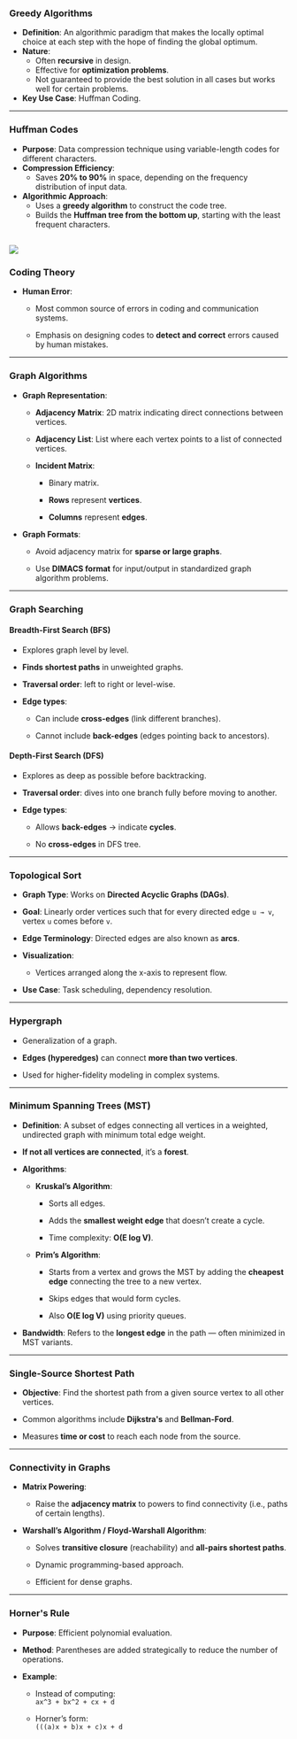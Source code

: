 ### **Greedy Algorithms**
- **Definition**: An algorithmic paradigm that makes the locally optimal choice at each step with the hope of finding the global optimum.
- **Nature**:
    - Often **recursive** in design.
    - Effective for **optimization problems**.
    - Not guaranteed to provide the best solution in all cases but works well for certain problems.
- **Key Use Case**: Huffman Coding.

---

### **Huffman Codes**
- **Purpose**: Data compression technique using variable-length codes for different characters.
- **Compression Efficiency**:
    - Saves **20% to 90%** in space, depending on the frequency distribution of input data.
- **Algorithmic Approach**:
    - Uses a **greedy algorithm** to construct the code tree.
    - Builds the **Huffman tree from the bottom up**, starting with the least frequent characters.


![](https://lh7-rt.googleusercontent.com/docsz/AD_4nXcq9taKYm5fSpzVl2YOAI7M24OwPxZD7kyb0-nKGBHtp2aTVL8_PvFZ2bHE-DD8HbU9bBZFS2xMTdoiKu5j6w23UiFa_ROlgx_ct6MyytjqzTvV8XF2kIpTbvlqrECFksGSNhIY_g?key=TeciyFeZkxkinNHwAGspCOdl)
---

### **Coding Theory**

- **Human Error**:
    
    - Most common source of errors in coding and communication systems.
        
    - Emphasis on designing codes to **detect and correct** errors caused by human mistakes.
        

---

### **Graph Algorithms**

- **Graph Representation**:
    
    - **Adjacency Matrix**: 2D matrix indicating direct connections between vertices.
        
    - **Adjacency List**: List where each vertex points to a list of connected vertices.
        
    - **Incident Matrix**:
        
        - Binary matrix.
            
        - **Rows** represent **vertices**.
            
        - **Columns** represent **edges**.
            
- **Graph Formats**:
    
    - Avoid adjacency matrix for **sparse or large graphs**.
        
    - Use **DIMACS format** for input/output in standardized graph algorithm problems.
        

---

### **Graph Searching**

#### **Breadth-First Search (BFS)**

- Explores graph level by level.
    
- **Finds shortest paths** in unweighted graphs.
    
- **Traversal order**: left to right or level-wise.
    
- **Edge types**:
    
    - Can include **cross-edges** (link different branches).
        
    - Cannot include **back-edges** (edges pointing back to ancestors).
        

#### **Depth-First Search (DFS)**

- Explores as deep as possible before backtracking.
    
- **Traversal order**: dives into one branch fully before moving to another.
    
- **Edge types**:
    
    - Allows **back-edges** → indicate **cycles**.
        
    - No **cross-edges** in DFS tree.
        

---

### **Topological Sort**

- **Graph Type**: Works on **Directed Acyclic Graphs (DAGs)**.
    
- **Goal**: Linearly order vertices such that for every directed edge `u → v`, vertex `u` comes before `v`.
    
- **Edge Terminology**: Directed edges are also known as **arcs**.
    
- **Visualization**:
    
    - Vertices arranged along the x-axis to represent flow.
        
- **Use Case**: Task scheduling, dependency resolution.
    

---

### **Hypergraph**

- Generalization of a graph.
    
- **Edges (hyperedges)** can connect **more than two vertices**.
    
- Used for higher-fidelity modeling in complex systems.
    

---

### **Minimum Spanning Trees (MST)**

- **Definition**: A subset of edges connecting all vertices in a weighted, undirected graph with minimum total edge weight.
    
- **If not all vertices are connected**, it’s a **forest**.
    
- **Algorithms**:
    
    - **Kruskal’s Algorithm**:
        
        - Sorts all edges.
            
        - Adds the **smallest weight edge** that doesn’t create a cycle.
            
        - Time complexity: **O(E log V)**.
            
    - **Prim’s Algorithm**:
        
        - Starts from a vertex and grows the MST by adding the **cheapest edge** connecting the tree to a new vertex.
            
        - Skips edges that would form cycles.
            
        - Also **O(E log V)** using priority queues.
            
- **Bandwidth**: Refers to the **longest edge** in the path — often minimized in MST variants.
    

---

### **Single-Source Shortest Path**

- **Objective**: Find the shortest path from a given source vertex to all other vertices.
    
- Common algorithms include **Dijkstra's** and **Bellman-Ford**.
    
- Measures **time or cost** to reach each node from the source.
    

---

### **Connectivity in Graphs**

- **Matrix Powering**:
    
    - Raise the **adjacency matrix** to powers to find connectivity (i.e., paths of certain lengths).
        
- **Warshall’s Algorithm / Floyd-Warshall Algorithm**:
    
    - Solves **transitive closure** (reachability) and **all-pairs shortest paths**.
        
    - Dynamic programming-based approach.
        
    - Efficient for dense graphs.
        

---

### **Horner's Rule**

- **Purpose**: Efficient polynomial evaluation.
    
- **Method**: Parentheses are added strategically to reduce the number of operations.
    
- **Example**:
    
    - Instead of computing:  
        `ax^3 + bx^2 + cx + d`
        
    - Horner’s form:  
        `(((a)x + b)x + c)x + d`